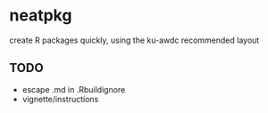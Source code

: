# neatpkg
create R packages quickly, using the ku-awdc recommended layout

## TODO

- escape .md in .Rbuildignore
- vignette/instructions
